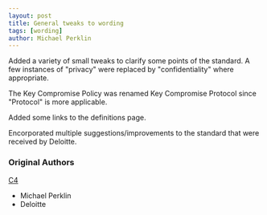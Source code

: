 ```yaml
---
layout: post
title: General tweaks to wording
tags: [wording]
author: Michael Perklin
---
```


Added a variety of small tweaks to clarify some points of the standard.
A few instances of "privacy" were replaced by "confidentiality" where appropriate.

The Key Compromise Policy was renamed Key Compromise Protocol since "Protocol" is more applicable.

Added some links to the definitions page.

Encorporated multiple suggestions/improvements to the standard that were received by Deloitte.

### Original Authors 

[C4](https://cryptoconsortium.org) 

* Michael Perklin
* Deloitte
